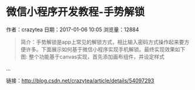 # 微信小程序开发教程-手势解锁
作者：crazytea
日期：2017-01-06 10:05
浏览量：12884
> 简介：手势解锁是app上常见的解锁方式，相比输入密码方式操作起来要方便许多。下面展示如何基于微信小程序实现手机解锁。最终实现效果如下图: 
整个功能基于canvas实现，首先添加画布组件，并设定样式

  ...

 链接：http://blog.csdn.net/crazytea/article/details/54097293
